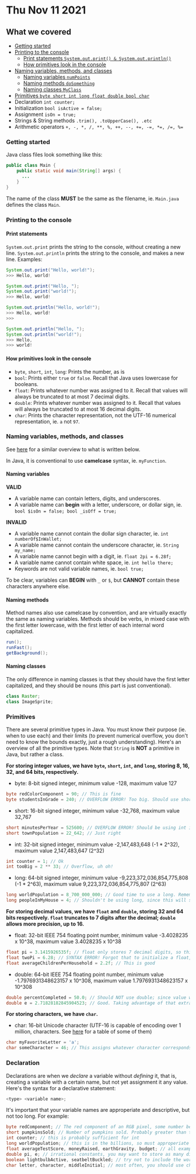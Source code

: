 # Thu Nov 11 2021

## What we covered
- [Getting started](#getting-started)
- [Printing to the console](#printing-to-the-console)
  - [Print statements `System.out.print() & System.out.println()`](#print-statements)
  - [How primitives look in the console](#how-primitives-look-in-the-console)
- [Naming variables, methods, and classes](#naming-variables-methods-and-classes)
  - [Naming variables `numPoints`](#naming-variables)
  - [Naming methods `doSomething`](#naming-methods)
  - [Naming classes `MyClass`](#naming-classes)
- [Primitives `byte short int long float double bool char`](#primitives)
- Declaration `int counter;`
- Initialization `bool isActive = false;`
- Assignment `isOn = true;`
- Strings & String methods `.trim(), .toUpperCase(), .etc`
- Arithmetic operators `+, -, *, /, **, %, ++, --, +=, -=, *=, /=, %=`

### Getting started

Java class files look something like this:

```java
public class Main {
    public static void main(String[] args) {
      ...
    }
}
```

The name of the class **MUST** be the same as the filename, ie. `Main.java` defines the class `Main`.

### Printing to the console

#### Print statements

`System.out.print` prints the string to the console, without creating a new line. `System.out.println` prints the string to the console, and makes a new line. Examples:

```java
System.out.print("Hello, world!");
>>> Hello, world!
```

```java
System.out.print("Hello, ");
System.out.print("world!");
>>> Hello, world!
```

```java
System.out.println("Hello, world!");
>>> Hello, world!
>>> 
```

```java
System.out.println("Hello, ");
System.out.println("world!");
>>> Hello, 
>>> world!
```

#### How primitives look in the console
- `byte`, `short`, `int`, `long`: Prints the number, as is
- `bool`: Prints either `true` or `false`. Recall that Java uses lowercase for booleans.
- `float`: Prints whatever number was assigned to it. Recall that values will always be truncated to at most 7 decimal digits.
- `double`: Prints whatever number was assigned to it. Recall that values will always be truncated to at most 16 decimal digits.
- `char`: Prints the character representation, not the UTF-16 numerical representation, ie. `a` not `97`.

### Naming variables, methods, and classes

See [here](https://www.oracle.com/java/technologies/javase/codeconventions-namingconventions.html) for a similar overview to what is written below.

In Java, it is conventional to use **camelcase** syntax, ie. `myFunction`.

#### Naming variables

**VALID**
  - A variable name can contain letters, digits, and underscores.
  - A variable name can **begin** with a letter, underscore, or dollar sign, ie. `bool $isOn = false; bool _isOff = true;`

**INVALID**
  - A variable name cannot contain the dollar sign character, ie. `int numberOf$InWallet;`
  - A variable name cannot contain the underscore character, ie. `String my_name;`
  - A variable name cannot begin with a digit, ie. `float 2pi = 6.28f;`
  - A variable name cannot contain white space, ie. `int hello there;`
  - Keywords are not valid variable names, ie. `bool true;`

To be clear, variables can **BEGIN** with `_` or `$`, but **CANNOT** contain these characters anywhere else.

#### Naming methods

Method names also use camelcase by convention, and are virtually exactly the same as naming variables.
Methods should be verbs, in mixed case with the first letter lowercase, with the first letter of each internal word capitalized.

```java
run();
runFast();
getBackground();
```

#### Naming classes

The only difference in naming classes is that they should have the first letter capitalized, and they should be nouns (this part is just conventional).

```java
class Raster;
class ImageSprite;
```

### Primitives

There are several primitive types in Java. You must know their purpose (ie. when to use each) and their limits (to prevent numerical overflow, you don't need to know the bounds exactly, just a rough understanding). Here's an overview of all the primitive types. Note that `String` is **NOT** a primitive in Java, but rather a class.

**For storing integer values, we have `byte`, `short`, `int`, and `long`, storing 8, 16, 32, and 64 bits, respectively.**

- byte: 8-bit signed integer, minimum value -128, maximum value 127
```java
byte redColorComponent = 90; // This is fine
byte studentsInGrade = 240; // OVERFLOW ERROR! Too big. Should use short instead.
```
- short: 16-bit signed integer, minimum value -32,768, maximum value 32,767
```java
short minutesPerYear = 525600; // OVERFLOW ERROR! Should be using int instead
short townPopulation = 22_642; // Just right
```
- int: 32-bit signed integer, minimum value -2,147,483,648 (-1 * 2^32), maximum value 2,147,483,647 (2^32)
```java
int counter = 1; // Ok
int tooBig = 2 ** 33; // Overflow, uh oh!
```
- long: 64-bit signed integer, minimum value -9,223,372,036,854,775,808 (-1 * 2^63), maximum value 9,223,372,036,854,775,807 (2^63)
```java
long worldPopulation = 8_700_000_000; // Good time to use a long. Remember underscores can be used for readability.
long peopleInMyHouse = 4; // Shouldn't be using long, since this will surely not exceed 2^32. Should use int instead.
```

**For storing decimal values, we have `float` and `double`, storing 32 and 64 bits respectively. `float` truncates to 7 digits after the decimal; `double` allows more precision, up to 16.**

- float: 32-bit IEEE 754 floating point number, minimum value -3.4028235 x 10^38, maximum value 3.4028235 x 10^38
```java
float pi = 3.1415926535f; // float only stores 7 decimal digits, so this number will surely be truncated
float twoPi = 6.28; // SYNTAX ERROR! Forgot that to initialize a float, you must have the number end in an f.
float averageChildrenPerHousehold = 2.2f; // This is good
```
- double: 64-bit IEEE 754 floating point number, minimum value -1.7976931348623157 x 10^308, maximum value 1.7976931348623157 x 10^308
```java
double percentCompleted = 50.0; // Should NOT use double; since value will only be between 0 and 100, you might as well use float.
double e = 2.71828182845904523; // Good. Taking advantage of that extra precision.
```

**For storing characters, we have `char`.**
- char: 16-bit Unicode character (UTF-16 is capable of encoding over 1 million, characters. See [here](https://www.fileformat.info/info/charset/UTF-16/list.htm) for a table of some of them)
```java
char myFavoriteLetter = 'a';
char someCharacter = 46; // This assigns whatever character corresponds to 46 according to the 16-bit Unicode (UTF-16) system.
```

### Declaration

Declarations are when we *declare* a variable without *defining* it, that is, creating a variable with a certain name, but not yet assignment it any value. Here's the syntax for a declarative statement:
```java
<type> <variable name>;
```
It's important that your variable names are approperiate and descriptive, but not too long. For example:
```java
byte redComponent; // The red component of an RGB pixel, some number between (0-255)
short pumpkinsSold; // Number of pumpkins sold. Probably greater than the limit of byte, but definitely not greater than the limit of short.
int counter; // this is probably sufficient for int
long worldPopulation; // this is in the billions, so must approperiate for long
float averageTestScore, moneyRaised, earthGravity, budget; // all examples of good times to use float
double pi, e; // irrational constants, you may want to store as many digits as possible
boolean lightbulbActive, seatbeltBuckled; // try not to include the word "is" in your variable name, ie. isLightbulbActive
char letter, character, middleInitial; // most often, you should use char for 1-letter strings
```
